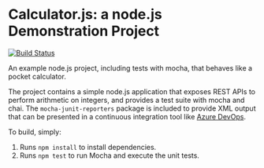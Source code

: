 Calculator.js: a node.js Demonstration Project
==============================================

[![Build Status](https://dev.azure.com/lupollm/calculator/_apis/build/status/pmanlukas-enterprise.calculator?branchName=master)](https://dev.azure.com/lupollm/calculator/_build/latest?definitionId=8&branchName=master)

An example node.js project, including tests with mocha, that behaves like
a pocket calculator.

The project contains a simple node.js application that exposes REST APIs
to perform arithmetic on integers, and provides a test suite with mocha
and chai.  The `mocha-junit-reporters` package is included to provide XML
output that can be presented in a continuous integration tool like
[Azure DevOps](https://azure.com/devops).

To build, simply:

1. Runs `npm install` to install dependencies.
2. Runs `npm test` to run Mocha and execute the unit tests.

